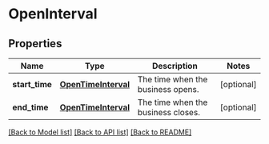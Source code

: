 # OpenInterval

## Properties
Name | Type | Description | Notes
------------ | ------------- | ------------- | -------------
**start_time** | [**OpenTimeInterval**](OpenTimeInterval.md) | The time when the business opens. | [optional] 
**end_time** | [**OpenTimeInterval**](OpenTimeInterval.md) | The time when the business closes. | [optional] 

[[Back to Model list]](../README.md#documentation-for-models) [[Back to API list]](../README.md#documentation-for-api-endpoints) [[Back to README]](../README.md)


